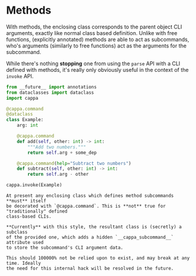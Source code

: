 # Methods

With methods, the enclosing class corresponds to the parent object CLI arguments,
exactly like normal class based definition. Unlike with free functions, (explicitly
annotated) methods are able to act as subcommands, who's arguments (similarly to free functions)
act as the arguments for the subcommand.

While there's nothing **stopping** one from using the `parse` API with a CLI defined
with methods, it's really only obviously useful in the context of the `invoke` API.

```python
from __future__ import annotations
from dataclasses import dataclass
import cappa

@cappa.command
@dataclass
class Example:
    arg: int

    @cappa.command
    def add(self, other: int) -> int:
        """Add two numbers."""
        return self.arg + some_dep

    @cappa.command(help="Subtract two numbers")
    def subtract(self, other: int) -> int:
        return self.arg - other

cappa.invoke(Example)
```

```{note}
At present any enclosing class which defines method subcommands **must** itself
be decorated with `@cappa.command`. This is **not** true for "traditionally" defined
class-based CLIs.

**Currently** with this style, the resultant class is (secretly) a subclass
of the provided one, which adds a hidden `__cappa_subcommand__` attribute used
to store the subcommand's CLI argument data.

This should 100000% not be relied upon to exist, and may break at any time. Ideally
the need for this internal hack will be resolved in the future.
```

